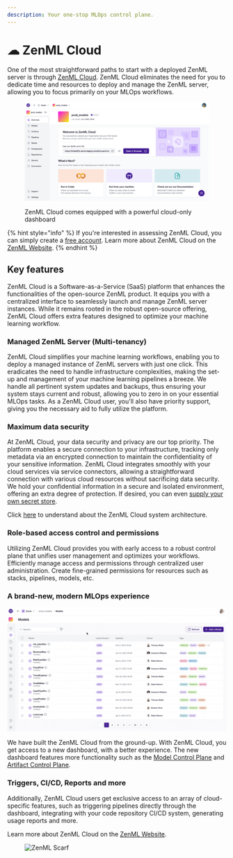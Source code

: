 ```yaml
---
description: Your one-stop MLOps control plane.
---
```


# ☁ ZenML Cloud

One of the most straightforward paths to start with a deployed ZenML server is through [ZenML Cloud](https://zenml.io/cloud). ZenML Cloud eliminates the need for you to dedicate time and resources to deploy and manage the ZenML server, allowing you to focus primarily on your MLOps workflows.

<div data-full-width="true">
<figure><img src="../../.gitbook/assets/zenml-cloud-tenant-overview.png" alt=""><figcaption><p>ZenML Cloud comes equipped with a powerful cloud-only dashboard</p></figcaption></figure>
</div>

{% hint style="info" %}
If you're interested in assessing ZenML Cloud, you can simply create a [free account](https://cloud.zenml.io). Learn more about ZenML Cloud on the [ZenML Website](https://zenml.io/cloud).
{% endhint %}

## Key features

ZenML Cloud is a Software-as-a-Service (SaaS) platform that enhances the functionalities of the open-source ZenML product. It equips you with a centralized interface to seamlessly launch and manage ZenML server instances. While it remains rooted in the robust open-source offering, ZenML Cloud offers extra features designed to optimize your machine learning workflow.

### Managed ZenML Server (Multi-tenancy)

ZenML Cloud simplifies your machine learning workflows, enabling you to deploy a managed instance of ZenML servers with just one click. This eradicates the need to handle infrastructure complexities, making the set-up and management of your machine learning pipelines a breeze. We handle all pertinent system updates and backups, thus ensuring your system stays current and robust, allowing you to zero in on your essential MLOps tasks. As a ZenML Cloud user, you'll also have priority support, giving you the necessary aid to fully utilize the platform.

### Maximum data security

At ZenML Cloud, your data security and privacy are our top priority. The platform enables a secure connection to your infrastructure, tracking only metadata via an encrypted connection to maintain the confidentiality of your sensitive information. ZenML Cloud integrates smoothly with your cloud services via service connectors, allowing a straightforward connection with various cloud resources without sacrificing data security. We hold your confidential information in a secure and isolated environment, offering an extra degree of protection. If desired, you can even [supply your own secret store](cloud-system-architecture.md#scenario-2-hybrid-saas-with-customer-secret-store-managed-by-zenml).

Click [here](cloud-system-architecture.md) to understand about the ZenML Cloud system architecture.

### Role-based access control and permissions

Utilizing ZenML Cloud provides you with early access to a robust control plane that unifies user management and optimizes your workflows. Efficiently manage access and permissions through centralized user administration. Create fine-grained permissions for resources such as stacks, pipelines, models, etc.

### A brand-new, modern MLOps experience

![Walkthrough of ZenML Model Control Plane](../../.gitbook/assets/mcp_walkthrough.gif)

We have built the ZenML Cloud from the ground-up. With ZenML Cloud, you get access to a new dashboard, with a better experience. The new dashboard features more functionality such as the [Model Control Plane](../../user-guide/starter-guide/track-ml-models.md) and [Artifact Control Plane](../../user-guide/starter-guide/manage-artifacts.md).

### Triggers, CI/CD, Reports and more

Additionally, ZenML Cloud users get exclusive access to an array of cloud-specific features, such as triggering pipelines directly through the dashboard, integrating with your code repository CI/CD system, generating usage reports and more.

Learn more about ZenML Cloud on the [ZenML Website](https://zenml.io/cloud).

<figure><img src="https://static.scarf.sh/a.png?x-pxid=f0b4f458-0a54-4fcd-aa95-d5ee424815bc" alt="ZenML Scarf"><figcaption></figcaption></figure>